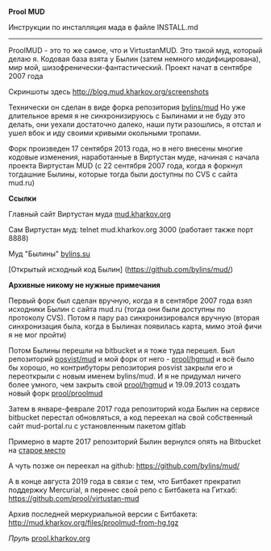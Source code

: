 **Prool MUD**

Инструкции по инсталляция мада в файле INSTALL.md

---

ProolMUD - это то же самое, что и VirtustanMUD. Это такой муд, который делаю я. Кодовая база взята у Былин
(затем немного модифицирована), мир мой, шизофренически-фантастический.
Проект начат в сентябре 2007 года

Скриншоты здесь http://blog.mud.kharkov.org/screenshots

Технически он сделан в виде форка репозитория [bylins/mud](https://bitbucket.org/bylins/mud)
Но уже длительное время я не синхронизируюсь с Былинами и не буду это делать, они уехали
достаточно далеко, наши пути разошлись, я отстал и ушел вбок и иду своими кривыми окольными тропами.

Форк произведен 17 сентября 2013 года, но в него внесены многие кодовые изменения, наработанные
в Виртустан муде, начиная с начала проекта Виртустан MUD (с 22 сентября 2007 года, когда я форкнул тогдашние
Былины, которые тогда были доступны по CVS с сайта mud.ru)

**Ссылки**

Главный сайт Виртустан муда [mud.kharkov.org](http://mud.kharkov.org)

Сам Виртустан муд: telnet mud.kharkov.org 3000 (работает также порт 8888)

Муд "Былины" [bylins.su](http://bylins.su)

[Открытый исходный код Былин] (https://github.com/bylins/mud/)

**Архивные никому не нужные примечания**

Первый форк был сделан вручную, когда я в сентябре 2007 года взял исходники Былин с сайта mud.ru
(тогда они были доступны по протоколу CVS). Потом я пару раз синхронизировался вручную (вторая синхронизация
была, когда в Былинах появилась карта, мимо этой фичи я не мог пройти)

Потом Былины перешли на bitbucket и я тоже туда перешел.
Был репозиторий [posvist/mud](https://bitbucket.org/posvist/mud) и мой форк от него -
[prool/hgmud](https://bitbucket.org/prool/hgmud) и всё было бы хорошо,
но контрибуторы репозитория posvist закрыли его и переоткрыли с новым именем bylins/mud. И я не придумал
ничего более умного, чем закрыть свой [prool/hgmud](https://bitbucket.org/prool/hgmud) и 19.09.2013 создать новый форк
[prool/proolmud](https://bitbucket.org/prool/proolmud)

Затем в январе-феврале 2017 года репозиторий кода Былин на сервисе bitbucket перестал обновляться, а код
переехал на свой собственный сайт mud-portal.ru с установленным пакетом gitlab

Примерно в марте 2017 репозиторий Былин вернулся опять на Bitbucket на [старое место](https://bitbucket.org/bylins/mud)

А чуть позже он переехал на github: https://github.com/bylins/mud/

А в конце августа 2019 года в связи с тем, что Битбакет прекратил поддержку Mercurial, я перенес свой репо с
Битбакета на Гитхаб: https://github.com/prool/virtustan-mud

Архив последней меркуриальной версии с Битбакета: http://mud.kharkov.org/files/proolmud-from-hg.tgz

*Пруль*
[prool.kharkov.org](http://prool.kharkov.org)

